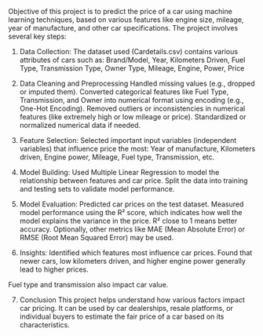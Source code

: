 Objective of this project is to predict the price of a car using machine learning techniques, based on various features like engine size, mileage, year of manufacture, and other car specifications. The project involves several key steps:

1. Data Collection:
The dataset used (Cardetails.csv) contains various attributes of cars such as:
Brand/Model, Year, Kilometers Driven, Fuel Type, Transmission Type, Owner Type, Mileage, Engine, Power, Price

2. Data Cleaning and Preprocessing
Handled missing values (e.g., dropped or imputed them).
Converted categorical features like Fuel Type, Transmission, and Owner into numerical format using encoding (e.g., One-Hot Encoding).
Removed outliers or inconsistencies in numerical features (like extremely high or low mileage or price).
Standardized or normalized numerical data if needed.

3. Feature Selection:
Selected important input variables (independent variables) that influence price the most:
Year of manufacture, Kilometers driven, Engine power, Mileage, Fuel type, Transmission, etc.

4. Model Building:
Used Multiple Linear Regression to model the relationship between features and car price.
Split the data into training and testing sets to validate model performance.

5. Model Evaluation:
Predicted car prices on the test dataset.
Measured model performance using the R² score, which indicates how well the model explains the variance in the price.
R² close to 1 means better accuracy.
Optionally, other metrics like MAE (Mean Absolute Error) or RMSE (Root Mean Squared Error) may be used.

6. Insights:
Identified which features most influence car prices.
Found that newer cars, low kilometers driven, and higher engine power generally lead to higher prices.

Fuel type and transmission also impact car value.

7. Conclusion
This project helps understand how various factors impact car pricing. It can be used by car dealerships, resale platforms, or individual buyers to estimate the fair price of a car based on its characteristics.

